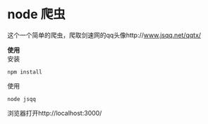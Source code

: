 # node 爬虫

这个一个简单的爬虫，爬取剑速网的qq头像http://www.jsqq.net/qqtx/ 


**使用**  
安装
```
npm install
```

使用
```
node jsqq
```

浏览器打开http://localhost:3000/
